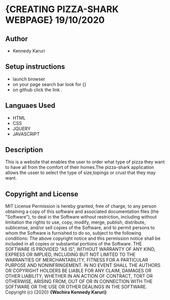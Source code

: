 # {CREATING PIZZA-SHARK WEBPAGE} 19/10/2020
## Author
- Kennedy Karuri

## Setup instructions
* launch browser
* on your page search bar look for {}
* on github click the link .

## Languaes Used
* HTML
* CSS
* JQUERY
* JAVASCRIPT

## Description
This is a website that enables the user to order what type of  pizza they want to have all from the comfort of their homes.The pizza-shark application allows the usser to select the type of size,topings or crust that they may want.

## Copyright and License
MIT License
Permission is hereby granted, free of charge, to any person obtaining a copy
of this software and associated documentation files (the "Software"), to deal
in the Software without restriction, including without limitation the rights
to use, copy, modify, merge, publish, distribute, sublicense, and/or sell
copies of the Software, and to permit persons to whom the Software is
furnished to do so, subject to the following conditions:
The above copyright notice and this permission notice shall be included in all
copies or substantial portions of the Software.
THE SOFTWARE IS PROVIDED "AS IS", WITHOUT WARRANTY OF ANY KIND, EXPRESS OR
IMPLIED, INCLUDING BUT NOT LIMITED TO THE WARRANTIES OF MERCHANTABILITY,
FITNESS FOR A PARTICULAR PURPOSE AND NONINFRINGEMENT. IN NO EVENT SHALL THE
AUTHORS OR COPYRIGHT HOLDERS BE LIABLE FOR ANY CLAIM, DAMAGES OR OTHER
LIABILITY, WHETHER IN AN ACTION OF CONTRACT, TORT OR OTHERWISE, ARISING FROM,
OUT OF OR IN CONNECTION WITH THE SOFTWARE OR THE USE OR OTHER DEALINGS IN THE
SOFTWARE.
Copyright (c) {2020} **{Wachira Kennedy Karuri}**
